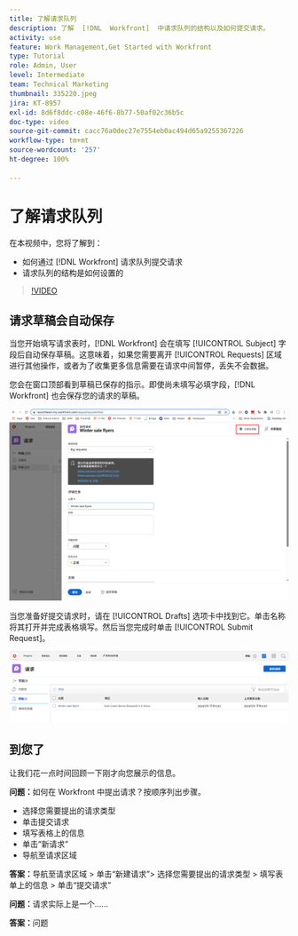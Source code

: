 ```yaml
---
title: 了解请求队列
description: 了解  [!DNL  Workfront]  中请求队列的结构以及如何提交请求。
activity: use
feature: Work Management,Get Started with Workfront
type: Tutorial
role: Admin, User
level: Intermediate
team: Technical Marketing
thumbnail: 335220.jpeg
jira: KT-8957
exl-id: 8d6f8ddc-c08e-46f6-8b77-50af02c36b5c
doc-type: video
source-git-commit: cacc76a0dec27e7554eb0ac494d65a9255367226
workflow-type: tm+mt
source-wordcount: '257'
ht-degree: 100%

---
```


# 了解请求队列

在本视频中，您将了解到：

* 如何通过 [!DNL  Workfront] 请求队列提交请求
* 请求队列的结构是如何设置的

>[!VIDEO](https://video.tv.adobe.com/v/335220/?quality=12&learn=on)

## 请求草稿会自动保存

当您开始填写请求表时，[!DNL Workfront] 会在填写 [!UICONTROL Subject] 字段后自动保存草稿。这意味着，如果您需要离开 [!UICONTROL Requests] 区域进行其他操作，或者为了收集更多信息需要在请求中间暂停，丢失不会数据。

您会在窗口顶部看到草稿已保存的指示。即使尚未填写必填字段，[!DNL Workfront] 也会保存您的请求的草稿。

![创建请求草稿的图像](assets/queue-mgt-make-a-request-draft-1.png)

当您准备好提交请求时，请在 [!UICONTROL Drafts] 选项卡中找到它。单击名称将其打开并完成表格填写。然后当您完成时单击 [!UICONTROL Submit Request]。

![召回请求草稿的图像](assets/queue-mgt-make-a-request-draft-2.png)

## 到您了

让我们花一点时间回顾一下刚才向您展示的信息。

**问题：**&#x200B;如何在 Workfront 中提出请求？按顺序列出步骤。

* 选择您需要提出的请求类型
* 单击提交请求
* 填写表格上的信息
* 单击“新请求”
* 导航至请求区域


**答案：**&#x200B;导航至请求区域 > 单击“新建请求”> 选择您需要提出的请求类型 > 填写表单上的信息 > 单击“提交请求”

**问题：**&#x200B;请求实际上是一个......

**答案：**&#x200B;问题

<!---
You can also access request drafts from the [!UICONTROL Select a Request Type] menu at the top of the window. Select an option from the [!UICONTROL Recent Drafts] section, or start a new request by picking a queue from the [!UICONTROL New Requests] section. Fill everything out like normal, then submit the request.

<!---
image
--->

<!---
Let's take a minute to review the information you were just presented.

How do you make a request in Workfront? List the steps in order.
Choose the request type you need to make
Click Submit request
Fill out the information on the form
Click "New Request"
Navigate to the request area

Answer: Navigate to the request area>Click New Request>Choose the request type you need to make>Fill out the information on the form>Click Submit request

A request is really an......

Answer: Issue
--->
